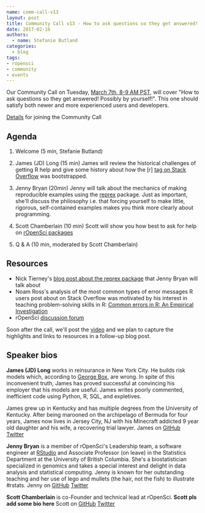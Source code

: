 ```yaml
---
name: comm-call-v13
layout: post
title: Community Call v13 - How to ask questions so they get answered! Possibly by yourself!
date: 2017-02-16
authors:
  - name: Stefanie Butland
categories:
  - blog
tags:
- ropensci
- community
- events
---
```


Our Community Call on Tuesday, [March 7th, 8-9 AM PST](http://everytimezone.com/#2017-3-6,240,cn3), will cover "How to ask questions so they get answered! Possibly by yourself!". This one should satisfy both newer and more experienced users and developers.

[Details](https://github.com/ropensci/commcalls/issues/14) for joining the Community Call

Agenda
-----------------------------------------------------------------
1. Welcome (5 min, Stefanie Butland)
2. James (JD) Long (15 min)
    James will review the historical challenges of getting R help and give some history about how the [r] [tag on Stack Overflow](http://stackoverflow.com/questions/tagged/r) was bootstrapped.

3. Jenny Bryan (20min)
    Jenny will talk about the mechanics of making reproducible examples using the [reprex](https://github.com/jennybc/reprex) package. Just as important, she'll discuss the philosophy i.e. that forcing yourself to make little, rigorous, self-contained examples makes you think more clearly about programming.

4. Scott Chamberlain (10 min)
    Scott will show you how best to ask for help on [rOpenSci packages](http://ropensci.org/packages/)

5. Q & A (10 min, moderated by Scott Chamberlain)

Resources
-----------------------------------------------------------------
- Nick Tierney's [blog post about the reprex package](http://www.njtierney.com/r/rbloggers/2017/01/11/reprex-magic/) that Jenny Bryan will talk about
- Noam Ross's analysis of the most common types of error messages R users post about on Stack Overflow was motivated by his interest in teaching problem-solving skills in R: [Common errors in R: An Empirical Investigation](https://github.com/noamross/zero-dependency-problems/blob/master/misc/stack-overflow-common-r-errors.md)
- rOpenSci [discussion forum](https://discuss.ropensci.org/)

Soon after the call, we'll post the [video](https://vimeo.com/ropensci/videos) and we plan to capture the highlights and links to resources in a follow-up blog post.

Speaker bios
-----------------------------------------------------------------
**James (JD) Long** works in reinsurance in New York City. He builds risk models which, according to [George Box](http://www.tandfonline.com/doi/abs/10.1080/01621459.1976.10480949), are wrong. In spite of this inconvenient truth, James has proved successful at convincing his employer that his models are useful. James writes poorly commented, inefficient code using Python, R, SQL, and expletives.

James grew up in Kentucky and has multiple degrees from the University of Kentucky. After being marooned on the archipelago of Bermuda for four years, James now lives in Jersey City, NJ with his Minecraft addicted 9 year old daughter and his wife, a recovering trial lawyer.
James on [GitHub](https://github.com/CerebralMastication) [Twitter](https://twitter.com/CMastication)

**Jenny Bryan** is a member of rOpenSci's Leadership team, a software engineer at [RStudio](https://www.rstudio.com/) and Associate Professor (on leave) in the Statistics Department at the University of British Columbia. She's a biostatistician specialized in genomics and takes a special interest and delight in data analysis and statistical computing. Jenny is known for her outstanding teaching and her use of lego and mullets (the hair, not the fish) to illustrate #rstats.
Jenny on [GitHub](https://github.com/jennybc) [Twitter](https://twitter.com/jennybryan)

**Scott Chamberlain** is co-Founder and technical lead at rOpenSci. **Scott pls add some bio here**
Scott on [GitHub](https://github.com/sckott) [Twitter](https://twitter.com/sckottie)
